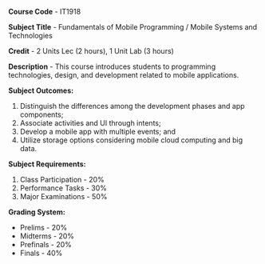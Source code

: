**Course Code** - IT1918

**Subject Title** - Fundamentals of Mobile Programming / Mobile Systems and Technologies

**Credit** - 2 Units Lec (2 hours), 1 Unit Lab (3 hours)

**Description** - This course introduces students to programming technologies, design, and development related to mobile applications.

**Subject Outcomes:**
1. Distinguish the differences among the development phases and app components;
2. Associate activities and UI through intents;
3. Develop a mobile app with multiple events; and
4. Utilize storage options considering mobile cloud computing and big data.

**Subject Requirements:**
1. Class Participation - 20%
2. Performance Tasks - 30%
3. Major Examinations - 50%

**Grading System:**
- Prelims - 20%
- Midterms - 20%
- Prefinals - 20%
- Finals - 40%

